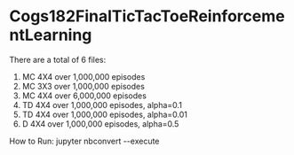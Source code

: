 # Cogs182FinalTicTacToeReinforcementLearning
There are a total of 6 files: 
1) MC 4X4 over 1,000,000 episodes
2) MC 3X3 over 1,000,000 episodes
3) MC 4X4 over 6,000,000 episodes
4) TD 4X4 over 1,000,000 episodes, alpha=0.1
5) TD 4X4 over 1,000,000 episodes, alpha=0.01
6) D 4X4 over 1,000,000 episodes, alpha=0.5

How to Run: 
jupyter nbconvert --execute 
